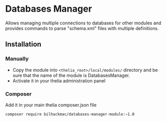 # Databases Manager

Allows managing multiple connections to databases for other modules and provides commands to parse "schema.xml" files with multiple definitions.

## Installation

### Manually

* Copy the module into ```<thelia_root>/local/modules/``` directory and be sure that the name of the module is DatabasesManager.
* Activate it in your thelia administration panel

### Composer

Add it in your main thelia composer.json file

```
composer require bilhackmac/databases-manager-module:~1.0
```
